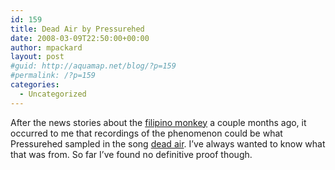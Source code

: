 ```yaml
---
id: 159
title: Dead Air by Pressurehed
date: 2008-03-09T22:50:00+00:00
author: mpackard
layout: post
#guid: http://aquamap.net/blog/?p=159
#permalink: /?p=159
categories:
  - Uncategorized
---
```

After the news stories about the [filipino monkey](http://en.wikipedia.org/wiki/Filipino_Monkey) a couple months ago, it occurred to me that recordings of the phenomenon could be what Pressurehed sampled in the song <span style="text-decoration: underline;">dead air</span>. I&#8217;ve always wanted to know what that was from. So far I&#8217;ve found no definitive proof though.
